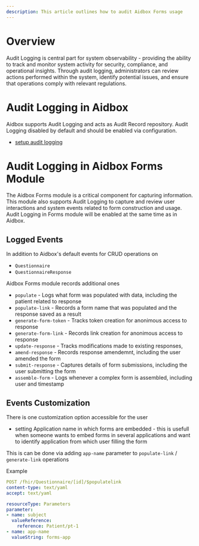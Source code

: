 ```yaml
---
description: This article outlines how to audit Aidbox Forms usage
---
```


# Overview 

Audit Logging is central part for system observability - providing the ability to track and monitor system activity for security, compliance, and operational insights. Through audit logging, administrators can review actions performed within the system, identify potential issues, and ensure that operations comply with relevant regulations.

# Audit Logging in Aidbox

Aidbox supports Audit Logging and acts as Audit Record repository.
Audit Logging disabled by default and should be enabled via configuration.

- [setup audit logging](../../modules-1/audit/setup-audit-logging.md)


# Audit Logging in Aidbox Forms Module

The Aidbox Forms module is a critical component for capturing information.
This module also supports Audit Logging to capture and review user interactions and system events related to form construction and usage. 
Audit Logging in Forms module will be enabled at the same time as in Aidbox.

## Logged Events

In addition to Aidbox's default events for CRUD operations on 

- `Questionnaire`
- `QuestionnaireResponse`

Aidbox Forms module records additional ones

- `populate` - Logs what form was populated with data, including the patient related to response
- `populate-link` - Records a form name that was populated and the response saved as a  result
- `generate-form-token` - Tracks token creation for anonimous access to response
- `generate-form-link` -  Records link creation for anonimous access to response
- `update-response` - Tracks modifications made to existing responses, 
- `amend-response`  - Records response amendemnt, including the user amended the form
- `submit-response` - Captures details of form submissions, including the user submitting the form
- `assemble-form`  - Logs whenever a complex form is assembled, including user and timestamp

## Events Customization

There is one customization option accessible for the user 

- setting Application name in which forms are embedded - this is usefull when someone wants to embed forms in several applications and want to identify application from which user filling the form 

This is can be done via adding `app-name` parameter to `populate-link` / `generate-link` operations

Example
```yaml
POST /fhir/Questionnaire/[id]/$populatelink
content-type: text/yaml
accept: text/yaml

resourceType: Parameters
parameter:
- name: subject
  valueReference:
    reference: Patient/pt-1
- name: app-name
  valueString: forms-app
```

